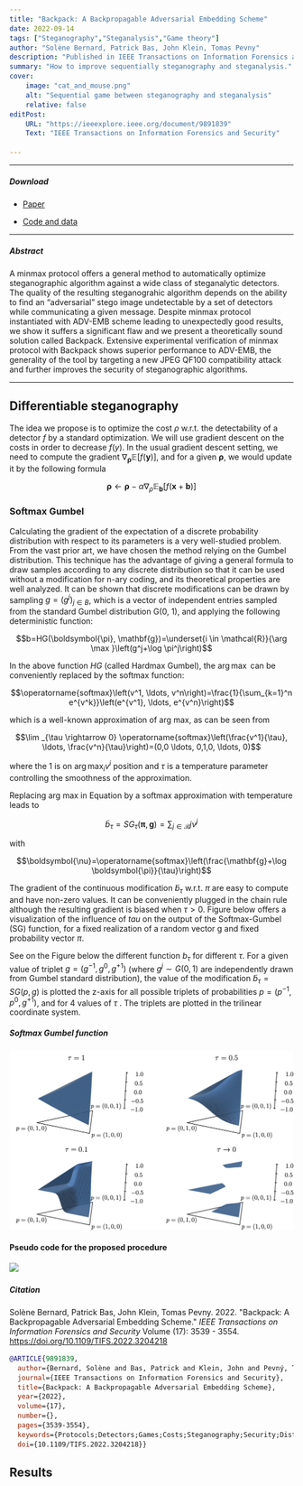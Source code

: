 ```yaml
---
title: "Backpack: A Backpropagable Adversarial Embedding Scheme" 
date: 2022-09-14
tags: ["Steganography","Steganalysis","Game theory"]
author: "Solène Bernard, Patrick Bas, John Klein, Tomas Pevny"
description: "Published in IEEE Transactions on Information Forensics and Security, 2022." 
summary: "How to improve sequentially steganography and steganalysis." 
cover:
    image: "cat_and_mouse.png"
    alt: "Sequential game between steganography and steganalysis"
    relative: false
editPost:
    URL: "https://ieeexplore.ieee.org/document/9891839"
    Text: "IEEE Transactions on Information Forensics and Security"

---
```


---

##### Download

+ [Paper](backpack.pdf)
<!-- + [Online appendix](appendix1.pdf) -->
+ [Code and data](https://gitlab.univ-lille.fr/solene.bernard/backpack)

---

##### Abstract

A minmax protocol offers a general method to automatically optimize steganographic algorithm against a wide class of steganalytic detectors. The quality of the resulting steganograhic algorithm depends on the ability to find an “adversarial” stego image undetectable by a set of detectors while communicating a given message. Despite minmax protocol instantiated with ADV-EMB scheme leading to unexpectedly good results, we show it suffers a significant flaw and we present a theoretically sound solution called Backpack. Extensive experimental verification of minmax protocol with Backpack shows superior performance to ADV-EMB, the generality of the tool by targeting a new JPEG QF100 compatibility attack and further improves the security of steganographic algorithms.

---

## Differentiable steganography

The idea we propose is to optimize the cost $\rho$ w.r.t. the detectability of a detector $f$ by a standard optimization. We will use gradient descent on the costs in order to decrease
$f(y)$. In the usual gradient descent setting, we need to compute the gradient $\nabla_{\boldsymbol{\rho}} \mathbb{E}[f(\mathbf{y})]$, and for a given  $\boldsymbol{\rho}$, we would update it by the following formula
<!-- 
$$\boldsymbol{\rho} \leftarrow \boldsymbol{\rho} - \alpha \nabla_\rho \mathbb{E}_{\mathbf{b} \sim P_{\mathbf{b}}(. | \boldsymbol{\rho}, \lambda)}[f(\mathbf{x}+\mathbf{b})]$$ -->

$$\boldsymbol{\rho} \leftarrow \boldsymbol{\rho} - \alpha \nabla_\rho \mathbb{E}_{\mathbf{b}}[f(\mathbf{x}+\mathbf{b})]$$

### Softmax Gumbel
Calculating the gradient of the expectation of a discrete probability distribution with respect to its parameters is a very well-studied problem. From the vast prior art, we have chosen the method relying on the Gumbel distribution. This technique has the advantage
of giving a general formula to draw samples according to any discrete distribution so that it can be used without a modification for n-ary coding, and its theoretical properties
are well analyzed. It can be shown that discrete modifications can be drawn by sampling $g = (g^j)_{j\in B}$, which is a vector of independent entries sampled from the standard Gumbel distribution G(0, 1), and applying the following deterministic function:

$$b=HG(\boldsymbol{\pi}, \mathbf{g})=\underset{i \in \mathcal{R}}{\arg \max }\left(g^j+\log \pi^j\right)$$

In the above function $HG$ (called Hardmax Gumbel), the $\arg \max$ can be conveniently replaced by the softmax function:

$$\operatorname{softmax}\left(v^1, \ldots, v^n\right)=\frac{1}{\sum_{k=1}^n e^{v^k}}\left(e^{v^1}, \ldots, e^{v^n}\right)$$

which is a well-known approximation of arg max, as can be seen from 

$$\lim _{\tau \rightarrow 0} \operatorname{softmax}\left(\frac{v^1}{\tau}, \ldots, \frac{v^n}{\tau}\right)=(0,0 \ldots, 0,1,0, \ldots, 0)$$

where the $1$ is on $\arg\max_i v^i$ position and $\tau$ is a temperature parameter controlling the smoothness of the approximation.

Replacing arg max in Equation by a softmax approximation with temperature leads to 

<!-- $$\tilde{b}_\tau = SG_\tau(\boldsymbol{\pi}, \mathbf{g})=\sum_{j \in \mathcal{B}} j \nu^j \text { with } \boldsymbol{\nu}=\operatorname{softmax}\left(\frac{\mathbf{g}+\log \boldsymbol{\pi}}{\tau}\right)$$ -->

$$\tilde{b}_\tau = SG_\tau(\boldsymbol{\pi}, \mathbf{g})=\sum_{j \in \mathcal{B}} j \nu^j$$

with 

$$\boldsymbol{\nu}=\operatorname{softmax}\left(\frac{\mathbf{g}+\log \boldsymbol{\pi}}{\tau}\right)$$

The gradient of the continuous modification $\tilde{b}_\tau$ w.r.t. $\pi$ are
easy to compute and have non-zero values. It can be conveniently plugged in the chain rule although the resulting gradient is biased when $\tau > 0$. Figure below offers a visualization of the influence of $tau$ on the output of the Softmax-Gumbel (SG) function, for a fixed realization of a random vector g and fixed probability vector $\pi$.

See on the Figure below the different function $b_{\tau}$ for different $\tau$. For a given value of triplet $g = (g^{−1}, g^{0}, g^{+1})$ (where $g^j ∼ G(0, 1)$ are independently drawn from Gumbel standard distribution), the value of the modification $\tilde{b}_{\tau} = SG(p, g)$ is plotted the z-axis for all possible triplets of probabilities $p = (p^{−1}, p^{0}, g^{+1})$, and for 4 values of $\tau$ . The triplets are plotted in the trilinear coordinate system.

##### Softmax Gumbel function 
![](ternarychanges_softmaxgumbel.png)

#### Pseudo code for the proposed procedure

![](pseudocode.png)

<!-- ---

## Backpack: BACKPropagable attACK

![](pe_protocol.png)

--- -->

##### Citation

Solène Bernard, Patrick Bas, John Klein, Tomas Pevny. 2022. "Backpack: A Backpropagable Adversarial Embedding Scheme." *IEEE Transactions on Information Forensics and Security* Volume (17): 3539 - 3554. https://doi.org/10.1109/TIFS.2022.3204218

```BibTeX
@ARTICLE{9891839,
  author={Bernard, Solène and Bas, Patrick and Klein, John and Pevný, Tomáš},
  journal={IEEE Transactions on Information Forensics and Security}, 
  title={Backpack: A Backpropagable Adversarial Embedding Scheme}, 
  year={2022},
  volume={17},
  number={},
  pages={3539-3554},
  keywords={Protocols;Detectors;Games;Costs;Steganography;Security;Distortion;Steganography;steganalysis;distortion function;adversarial attacks},
  doi={10.1109/TIFS.2022.3204218}}
```

## Results


<!-- 
---

##### Related material

+ [Presentation slides](presentation1.pdf)
+ [Dissertation title](https://escholarship.org/uc/item/7jr3m96r) – PhD dissertation on which this paper is based.
+ [Column title](https://cep.lse.ac.uk/pubs/download/cp365.pdf) – Nontechnical column describing the paper. -->

